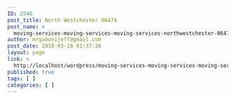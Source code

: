 ```yaml
---
ID: 2546
post_title: North Westchester 06474
post_name: >
  moving-services-moving-services-moving-services-northwestchester-06474
author: mrgabonijeff@gmail.com
post_date: 2018-03-28 01:37:26
layout: page
link: >
  http://localhost/wordpress/moving-services-moving-services-moving-services-northwestchester-06474/
published: true
tags: [ ]
categories: [ ]
---
```


